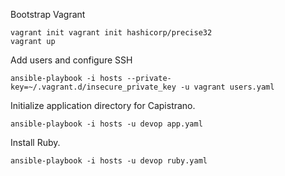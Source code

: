 Bootstrap Vagrant

    vagrant init vagrant init hashicorp/precise32
    vagrant up

Add users and configure SSH

    ansible-playbook -i hosts --private-key=~/.vagrant.d/insecure_private_key -u vagrant users.yaml

Initialize application directory for Capistrano.

    ansible-playbook -i hosts -u devop app.yaml

Install Ruby.

    ansible-playbook -i hosts -u devop ruby.yaml
